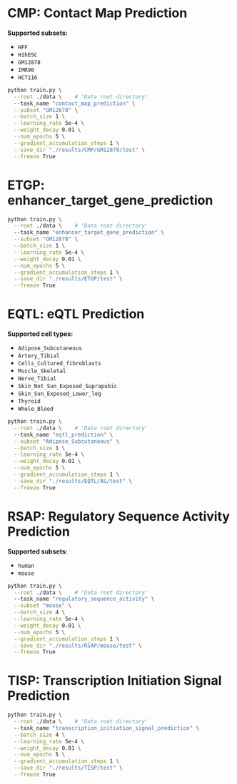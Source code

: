 

# CMP: Contact Map Prediction  
**Supported subsets:**  
- `HFF`  
- `H1hESC`  
- `GM12878`  
- `IMR90`  
- `HCT116`  

```bash
python train.py \
  --root ./data \    # 'Data root directory'
  --task_name "contact_map_prediction" \
  --subset "GM12878" \
  --batch_size 1 \
  --learning_rate 5e-4 \
  --weight_decay 0.01 \
  --num_epochs 5 \
  --gradient_accumulation_steps 1 \
  --save_dir "./results/CMP/GM12878/test" \
  --freeze True 
```

# ETGP: enhancer_target_gene_prediction
```bash
python train.py \
  --root ./data \    # 'Data root directory'
  --task_name "enhancer_target_gene_prediction" \
  --subset "GM12878" \
  --batch_size 1 \
  --learning_rate 5e-4 \
  --weight_decay 0.01 \
  --num_epochs 5 \
  --gradient_accumulation_steps 1 \
  --save_dir "./results/ETGP/test" \
  --freeze True 
```

# EQTL: eQTL Prediction  
**Supported cell types:**  
- `Adipose_Subcutaneous`  
- `Artery_Tibial`  
- `Cells_Cultured_fibroblasts`  
- `Muscle_Skeletal`  
- `Nerve_Tibial`  
- `Skin_Not_Sun_Exposed_Suprapubic`  
- `Skin_Sun_Exposed_Lower_leg`  
- `Thyroid`  
- `Whole_Blood`  

```bash
python train.py \
  --root ./data \    # 'Data root directory'
  --task_name "eqtl_prediction" \
  --subset "Adipose_Subcutaneous" \
  --batch_size 1 \
  --learning_rate 5e-4 \
  --weight_decay 0.01 \
  --num_epochs 5 \
  --gradient_accumulation_steps 1 \
  --save_dir "./results/EQTL/AS/test" \
  --freeze True 
```

# RSAP: Regulatory Sequence Activity Prediction
**Supported subsets:**  
- `human`  
- `mouse`  
```bash
python train.py \
  --root ./data \    # 'Data root directory'
  --task_name "regulatory_sequence_activity" \
  --subset "mouse" \
  --batch_size 4 \
  --learning_rate 5e-4 \
  --weight_decay 0.01 \
  --num_epochs 5 \
  --gradient_accumulation_steps 1 \
  --save_dir "./results/RSAP/mouse/test" \
  --freeze True 
```

# TISP: Transcription Initiation Signal Prediction
```bash
python train.py \
  --root ./data \    # 'Data root directory'
  --task_name "transcription_initiation_signal_prediction" \
  --batch_size 4 \
  --learning_rate 5e-4 \
  --weight_decay 0.01 \
  --num_epochs 5 \
  --gradient_accumulation_steps 1 \
  --save_dir "./results/TISP/test" \
  --freeze True 
```


